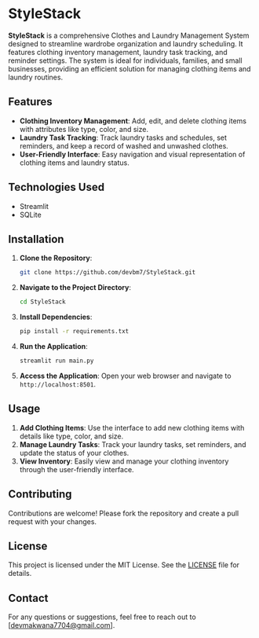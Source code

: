 # StyleStack

**StyleStack** is a comprehensive Clothes and Laundry Management System designed to streamline wardrobe organization and laundry scheduling. It features clothing inventory management, laundry task tracking, and reminder settings. The system is ideal for individuals, families, and small businesses, providing an efficient solution for managing clothing items and laundry routines.

## Features

- **Clothing Inventory Management**: Add, edit, and delete clothing items with attributes like type, color, and size.
- **Laundry Task Tracking**: Track laundry tasks and schedules, set reminders, and keep a record of washed and unwashed clothes.
- **User-Friendly Interface**: Easy navigation and visual representation of clothing items and laundry status.

## Technologies Used

- Streamlit
- SQLite

## Installation

1. **Clone the Repository**:
   ```bash
   git clone https://github.com/devbm7/StyleStack.git
   ```

2. **Navigate to the Project Directory**:
   ```bash
   cd StyleStack
   ```

3. **Install Dependencies**:
   ```bash
   pip install -r requirements.txt
   ```

4. **Run the Application**:
   ```bash
   streamlit run main.py
   ```

5. **Access the Application**:
   Open your web browser and navigate to `http://localhost:8501`.

## Usage

1. **Add Clothing Items**: Use the interface to add new clothing items with details like type, color, and size.
2. **Manage Laundry Tasks**: Track your laundry tasks, set reminders, and update the status of your clothes.
3. **View Inventory**: Easily view and manage your clothing inventory through the user-friendly interface.

## Contributing

Contributions are welcome! Please fork the repository and create a pull request with your changes.

## License

This project is licensed under the MIT License. See the [LICENSE](LICENSE) file for details.

## Contact

For any questions or suggestions, feel free to reach out to [devmakwana7704@gmail.com].

